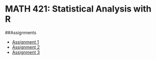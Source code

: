 # MATH 421: Statistical Analysis with R

##Assignments

- [Assignment 1](Assignment1MATH421.html)
- [Assignment 2](Assignment2.html)
- [Assignment 3](assignment3.html)


